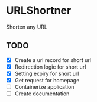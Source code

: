 # URLShortner

Shorten any URL

## TODO

- [x] Create a url record for short url
- [x] Redirection logic for short url
- [x] Setting expiry for short url
- [x] Get request for homepage
- [ ] Containerize application
- [ ] Create documentation
